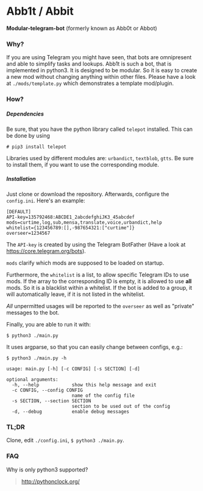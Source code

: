 # Abb1t / Abbit
**Modular-telegram-bot** (formerly known as Abb0t or Abbot) 

### Why?

If you are using Telegram you might have seen, that bots are omnipresent and able to simplify tasks and lookups. Abb1t is such a bot, that is implemented in python3. It is designed to be modular. So it is easy to create a new mod without changing anything within other files. Please have a look at `./mods/template.py` which demonstrates a template mod/plugin.

### How?

##### Dependencies

Be sure, that you have the python library called `telepot` installed. This can be done by using

```
# pip3 install telepot
```

Libraries used by different modules are: `urbandict`, `textblob`, `gtts`. Be sure to install them, if you want to use the corresponding module.


##### Installation

Just clone or download the repository. Afterwards, configure the `config.ini`. Here's an example:

```
[DEFAULT]
API-key=135792468:ABCDE1_2abcdefghiJK3_45abcdef
mods=curtime,log,sub,mensa,translate,voice,urbandict,help
whitelist={123456789:[],-987654321:["curtime"]}
overseer=1234567
```

The `API-key` is created by using the Telegram BotFather (Have a look at https://core.telegram.org/bots).

`mods` clarify which mods are supposed to be loaded on startup.

Furthermore, the `whitelist` is a list, to allow specific Telegram IDs to use mods. If the array to the corresponding ID is empty, it is allowed to use **all** mods. So it is a blacklist within a whitelist. If the bot is added to a group, it will automatically leave, if it is not listed in the whitelist. 

*All* unpermitted usages will be reported to the `overseer` as well as "private" messages to the bot.

Finally, you are able to run it with:

```
$ python3 ./main.py
```
    
It uses argparse, so that you can easily change between configs, e.g.:

```
$ python3 ./main.py -h
  
usage: main.py [-h] [-c CONFIG] [-s SECTION] [-d]

optional arguments:
  -h, --help            show this help message and exit
  -c CONFIG, --config CONFIG
                        name of the config file
  -s SECTION, --section SECTION
                        section to be used out of the config
  -d, --debug           enable debug messages
```

### TL;DR

Clone, edit `./config.ini`, `$ python3 ./main.py`.

### FAQ

Why is only python3 supported?
> http://pythonclock.org/
